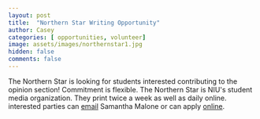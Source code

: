 ```yaml
---
layout: post
title:  "Northern Star Writing Opportunity"
author: Casey
categories: [ opportunities, volunteer]
image: assets/images/northernstar1.jpg
hidden: false
comments: false
---
```

The Northern Star is looking for students interested contributing to the opinion section! Commitment is flexible. 
The Northern Star is NIU's student media organization. They print twice a week as well as daily online.
interested parties can <a href="mailto: samanthaamalone@gmail.com"> email</a> Samantha Malone or can apply <a href="https://northernstar.info/apply/application/">online</a>.